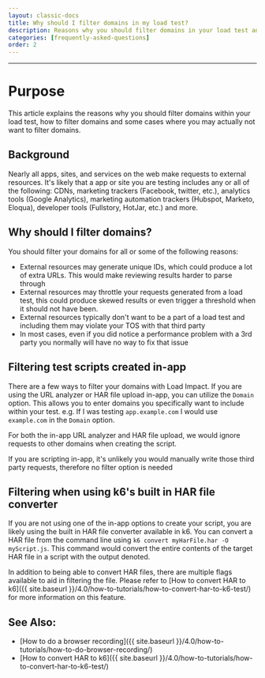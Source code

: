 ```yaml
---
layout: classic-docs
title: Why should I filter domains in my load test?
description: Reasons why you should filter domains in your load test and how to achieve that both in-app and using k6 locally
categories: [frequently-asked-questions]
order: 2
---
```


***

<h1>Purpose</h1>

This article explains the reasons why you should filter domains within your load test, how to filter domains and some cases where you may actually not want to filter domains.

## Background

Nearly all apps, sites, and services on the web make requests to external resources.  It's likely that a app or site you are testing includes any or all of the following: CDNs, marketing trackers (Facebook, twitter, etc.), analytics tools (Google Analytics), marketing automation trackers (Hubspot, Marketo, Eloqua), developer tools (Fullstory, HotJar, etc.) and more.


## Why should I filter domains?

You should filter your domains for all or some of the following reasons:

- External resources may generate unique IDs, which could produce a lot of extra URLs.  This would make reviewing results harder to parse through
- External resources may throttle your requests generated from a load test, this could produce skewed results or even trigger a threshold when it should not have been.
- External resources typically don't want to be a part of a load test and including them may violate your TOS with that third party
- In most cases, even if you did notice a performance problem with a 3rd party you normally will have no way to fix that issue

## Filtering test scripts created in-app
There are a few ways to filter your domains with Load Impact.  If you are using the URL analyzer or HAR file upload in-app, you can utilize the `Domain` option.  This allows you to enter domains you specifically want to include within your test.  e.g. If I was testing `app.example.com` I would use `example.com` in the `Domain` option.

For both the in-app URL analyzer and HAR file upload, we would ignore requests to other domains when creating the script.

If you are scripting in-app, it's unlikely you would manually write those third party requests, therefore no filter option is needed

## Filtering when using k6's built in HAR file converter

If you are not using one of the in-app options to create your script, you are likely using the built in HAR file converter available in k6. You can convert a HAR file from the command line using `k6 convert myHarFile.har -O myScript.js`.  This command would convert the entire contents of the target HAR file in a script with the output denoted.

In addition to being able to convert HAR files, there are multiple flags available to aid in filtering the file.  Please refer to  [How to convert HAR to k6]({{ site.baseurl }}/4.0/how-to-tutorials/how-to-convert-har-to-k6-test/) for more information on this feature.

## See Also:

- [How to do a browser recording]({{ site.baseurl }}/4.0/how-to-tutorials/how-to-do-browser-recording/)
- [How to convert HAR to k6]({{ site.baseurl }}/4.0/how-to-tutorials/how-to-convert-har-to-k6-test/)
